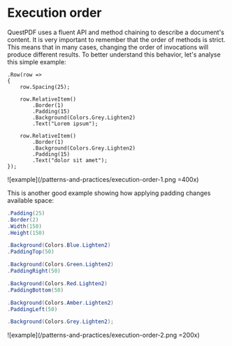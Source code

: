 # Execution order

QuestPDF uses a fluent API and method chaining to describe a document's content. It is very important to remember that the order of methods is strict. This means that in many cases, changing the order of invocations will produce different results. To better understand this behavior, let's analyse this simple example:

```c#{7-8,13-14}
.Row(row =>
{
    row.Spacing(25);

    row.RelativeItem()
        .Border(1)
        .Padding(15)
        .Background(Colors.Grey.Lighten2)
        .Text("Lorem ipsum");
    
    row.RelativeItem()
        .Border(1)
        .Background(Colors.Grey.Lighten2)
        .Padding(15)
        .Text("dolor sit amet");
});
```

![example](/patterns-and-practices/execution-order-1.png =400x)

This is another good example showing how applying padding changes available space:

```c#
.Padding(25)
.Border(2)
.Width(150)
.Height(150)

.Background(Colors.Blue.Lighten2)
.PaddingTop(50)

.Background(Colors.Green.Lighten2)
.PaddingRight(50)

.Background(Colors.Red.Lighten2)
.PaddingBottom(50)

.Background(Colors.Amber.Lighten2)
.PaddingLeft(50)

.Background(Colors.Grey.Lighten2);
```

![example](/patterns-and-practices/execution-order-2.png =200x)